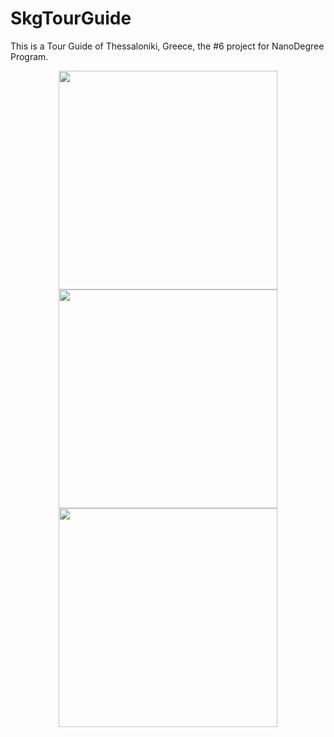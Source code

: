 # SkgTourGuide
This is a Tour Guide of Thessaloniki, Greece, the #6 project for NanoDegree Program.

<p align="center">
  <img src="http://i.imgur.com/ksvCilD.png" width="350"/>
  <img src="http://i.imgur.com/yXLqnYB.png" width="350"/>
  <img src="http://i.imgur.com/fHaYFgA.png" width="350"/>
</p>
